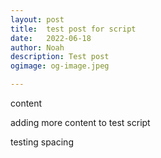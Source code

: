 ```yaml
---
layout: post
title:	test post for script
date:	2022-06-18
author:	Noah
description: Test post
ogimage: og-image.jpeg

---
```


content

adding more content to test script

testing spacing